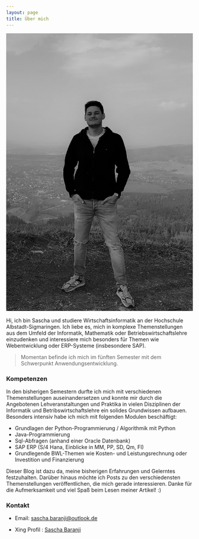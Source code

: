 ```yaml
---
layout: page
title: Über mich
---
```


![My helpful screenshot](/public/pictures/ich.JPG)

<p class="message">
  Hi, ich bin Sascha und studiere Wirtschaftsinformatik an der Hochschule Albstadt-Sigmaringen. Ich liebe es, mich in komplexe Themenstellungen aus dem Umfeld der Informatik, Mathematik oder Betriebswirtschaftslehre einzudenken und interessiere mich besonders für Themen wie Webentwicklung oder ERP-Systeme (insbesondere SAP).
</p>

> Momentan befinde ich mich im fünften Semester mit dem Schwerpunkt Anwendungsentwicklung.


### Kompetenzen

<p class="message">
  In den bisherigen Semestern durfte ich mich mit verschiedenen Themenstellungen auseinandersetzen und konnte mir durch die Angebotenen Lehveranstaltungen und Praktika in vielen Disziplinen der Informatik und Betribswirtschaftslehre ein solides Grundwissen aufbauen. Besonders intensiv habe ich mich mit folgenden Modulen beschäftigt: 
  
</p>

* Grundlagen der Python-Programmierung / Algorithmik mit Python
* Java-Programmierung
* Sql-Abfragen (anhand einer Oracle Datenbank)
* SAP ERP (S/4 Hana, Einblicke in MM, PP, SD, Qm, FI)
* Grundlegende BWL-Themen wie Kosten- und Leistungsrechnung oder Investition und Finanzierung


<p class="message">
  Dieser Blog ist dazu da, meine bisherigen Erfahrungen und Gelerntes festzuhalten. Darüber hinaus möchte ich Posts zu den verschiedensten Themenstellungen veröffentlichen, die mich gerade interessieren.
  Danke für die Aufmerksamkeit und viel Spaß beim Lesen meiner Artikel! :)
</p>

### Kontakt

* Email: sascha.baranji@outlook.de

* Xing Profil : <a href="https://www.xing.com/profile/Sascha_Baranji3/cv">Sascha Baranji</a>
